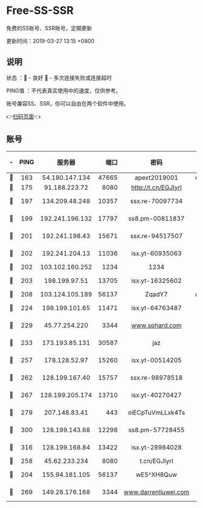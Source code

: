 # Free-SS-SSR

免费的SS账号、SSR账号，定期更新

更新时间：2019-03-27 13:15 +0800

## 说明

状态     ：🙂 - 良好 🙁 - 多次连接失败或连接超时

PING值   ：不代表真实使用中的速度，仅供参考。

账号兼容SS、SSR，你可以自由在两个软件中使用。

👉[扫码页面](https://liesauer.github.io/Free-SS-SSR/)👈

## 账号

|-|PING|服务器|端口|密码|加密方式|区域|
|:----:|:----:|:-----:|-----:|:----:|:----:|:----:|
|🙂|163|54.180.147.134|47665|apext2019001|chacha20|KR|
|🙂|175|91.188.223.72|8080|http://t.cn/EGJIyrl|rc4-md5|RU|
|🙂|197|134.209.48.248|10357|ssx.re-70097734|aes-256-cfb|US|
|🙂|199|192.241.196.132|17797|ss8.pm-00811837|aes-256-cfb|US|
|🙂|201|192.241.198.43|15671|ssx.re-94517507|aes-256-cfb|US|
|🙂|202|192.241.204.13|11036|isx.yt-60935063|aes-256-cfb|US|
|🙂|202|103.102.160.252|1234|1234|rc4-md5|JP|
|🙂|203|198.199.97.51|13705|isx.yt-16325602|aes-256-cfb|US|
|🙂|208|103.124.105.189|56137|ZqadY7|chacha20|US|
|🙂|224|198.199.101.65|11471|isx.yt-64763487|aes-256-cfb|US|
|🙂|229|45.77.254.220|3344|www.sphard.com|aes-256-cfb|SG|
|🙂|233|173.193.85.131|30587|jaz|aes-256-cfb|US|
|🙂|257|178.128.52.97|15260|isx.yt-00514205|aes-256-cfb|SG|
|🙂|262|128.199.167.40|15757|ssx.re-98978518|aes-256-cfb|SG|
|🙂|267|128.199.205.174|13710|isx.yt-40270427|aes-256-cfb|SG|
|🙂|279|207.148.83.41|443|oiECpTuVmLLxk4Ts|aes-256-cfb|AU|
|🙂|300|128.199.143.68|12298|ss8.pm-57728455|aes-256-cfb|SG|
|🙂|316|128.199.168.84|13422|isx.yt-28984028|aes-256-cfb|SG|
|🙂|258|45.62.233.234|8080|t.cn/EGJIyrl|rc4-md5|CA|
|🙁|204|155.94.181.105|56137|wE5^XH8Quw|aes-256-cfb|US|
|🙁|269|149.28.176.168|3344|www.darrenliuwei.com|aes-256-cfb|AU|
